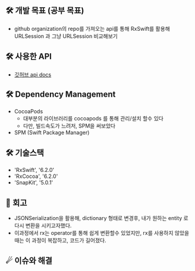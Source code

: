 ## 🛠 개발 목표 (공부 목표)
- github organization의 repo를 가져오는 api를 통해 RxSwift를 활용해 URLSession 과 그냥 URLSession 비교해보기

## 🛠 사용한 API
- [깃허브 api docs](https://docs.github.com/en/rest/reference/repos)

## 🛠 Dependency Management
- CocoaPods
   - 대부분의 라이브러리를 cocoapods 를 통해 관리/설치 할수 있다
   - 다만, 빌드속도가 느려저, SPM을 써보았다
- SPM (Swift Package Manager)

## 🛠 기술스택
- 'RxSwift', '6.2.0'
- 'RxCocoa', '6.2.0'
- 'SnapKit', '5.0.1'

## 🤔 회고
- JSONSerialization을 활용해, dictionary 형태로 변경후, 내가 원하는 entity 로 다시 변환을 시키고자했다.
- 이과정에서 rx는 operator를 통해 쉽게 변환할수 있었지만, rx를 사용하지 않았을때는 이 과정이 복잡하고, 코드가 길어졌다.

## ☄ 이슈와 해결

